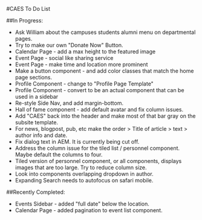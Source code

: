 #CAES To Do List


##In Progress:
- Ask William about the campuses students alumni menu on departmental pages.
- Try to make our own "Donate Now" Button.
- Calendar Page - add a max height to the featured image
- Event Page - social like sharing service
- Event Page - make time and location more prominent
- Make a button component - and add color classes that match the home page sections.
- Profile Component - change to "Profile Page Template"
- Profile Component - convert to be an actual component that can be used in a sidebar
- Re-style Side Nav, and add margin-bottom.
- Hall of fame component - add default avatar and fix column issues.
- Add "CAES" back into the header and make most of that bar gray on the subsite template.
- For news, blogpost, pub, etc make the order > Title of article > text > author info and date.
- Fix dialog text in AEM. It is currently being cut off.
- Address the column issue for the tiled list / personnel component.  Maybe default the columns to four.
- Tiled version of personnel component, or all components, displays images that are too large.  Try to reduce column size.
- Look into components overlapping dropdown in author.
- Expanding Search needs to autofocus on safari mobile.

##Recently Completed:

- Events Sidebar - added "full date" below the location.
- Calendar Page - added pagination to event list component.
